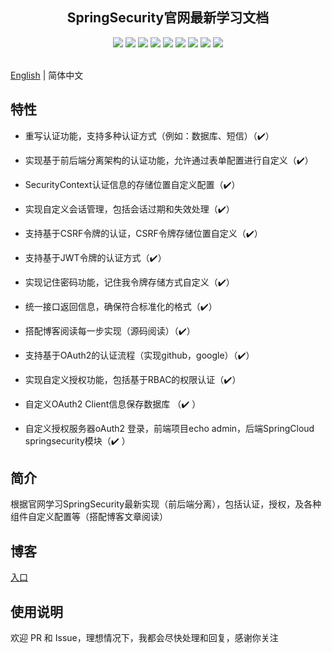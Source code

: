 <div align=center>
 <h2>
   SpringSecurity官网最新学习文档
  </h2>
</div>
<div align=center>
<img src="https://img.shields.io/badge/jdk-17-blue"/>
<img src="https://img.shields.io/badge/spring_boot-3.3-lightBlue"/>
<img src="https://img.shields.io/badge/spring_security-6.0-red"/>
<img src="https://img.shields.io/badge/mybatis-3.0.2-purple"/>
<img src="https://img.shields.io/badge/jwt-0.12.3-brightgreen"/>
<img src="https://img.shields.io/badge/mysql-8.0-green"/>
<img src="https://img.shields.io/badge/redis-3.0.3-orange"/>
<img src="https://img.shields.io/badge/OAuth-2-green"/>
<img src="https://img.shields.io/badge/RBAC-1-brightgreen"/>
</div>


<br>[English](https://github.com/Breeze1203/springsecurity6.0/blob/main/README.en.md)  | 简体中文</br>

## 特性

* 重写认证功能，支持多种认证方式（例如：数据库、短信）（✔️）
* 实现基于前后端分离架构的认证功能，允许通过表单配置进行自定义（✔️）
* SecurityContext认证信息的存储位置自定义配置（✔️）
* 实现自定义会话管理，包括会话过期和失效处理（✔️）
* 支持基于CSRF令牌的认证，CSRF令牌存储位置自定义（✔️）
* 支持基于JWT令牌的认证方式（✔️）
* 实现记住密码功能，记住我令牌存储方式自定义（✔️）
* 统一接口返回信息，确保符合标准化的格式（✔️）
* 搭配博客阅读每一步实现（源码阅读）（✔️）

* 支持基于OAuth2的认证流程（实现github，google）（✔️）
* 实现自定义授权功能，包括基于RBAC的权限认证（✔️）
* 自定义OAuth2 Client信息保存数据库 （✔️ ）
* 自定义授权服务器oAuth2 登录，前端项目echo admin，后端SpringCloud springsecurity模块（✔️ ）

## 简介

根据官网学习SpringSecurity最新实现（前后端分离），包括认证，授权，及各种组件自定义配置等（搭配博客文章阅读）

## 博客

[入口](http://www.techkid.top/)

## 使用说明

欢迎 PR 和 Issue，理想情况下，我都会尽快处理和回复，感谢你关注

